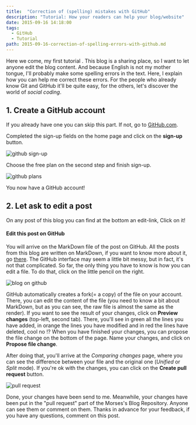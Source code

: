 ```yaml
---
title:  "Correction of (spelling) mistakes with GitHub"
description: "Tutorial: How your readers can help your blog/website"
date: 2015-09-16 14:18:00
tags:
  - GitHub
  - Tutorial
path: 2015-09-16-correction-of-spelling-errors-with-github.md
---
```


Here we come, my first tutorial <i class="fa fa-smile-o"></i>. This blog is a sharing place, so I want to let anyone edit the blog content. And because English is not my mother tongue, I'll probably make some spelling errors in the text. Here, I explain how you can help me correct these errors. For the people who already know Git and GitHub it'll be quite easy, for the others, let's discover the world of *social coding*.

## 1. Create a GitHub account

If you already have one you can skip this part. If not, go to [GitHub.com](http://www.github.com).

Completed the sign-up fields on the home page and click on the **sign-up** button.

![github sign-up](/assets/images/posts/git-signup.png)

Choose the free plan on the second step and finish sign-up.

![github plans](/assets/images/posts/git-signup2.png)

You now have a GitHub account!

## 2. Let ask to edit a post

On any post of this blog you can find at the bottom an edit-link, Click on it!

<h4>Edit this post on GitHub <i class="fa fa-github"></i></h4>

You will arrive on the MarkDown file of the post on GitHub. All the posts from this blog are written on MarkDown, if you want to know more about it, go [there](https://guides.github.com/features/mastering-markdown/). The GitHub interface may seem a little bit messy, but in fact, it's not that complicated. So far, the only thing you have to know is how you can edit a file. To do that, click on the little pencil on the right.

![blog on github](/assets/images/posts/blog-github.png)

GitHub automatically creates a fork(= a copy) of the file on your account. There, you can edit the content of the file (you need to know a bit about MarkDown, but as you can see, the raw file is almost the same as the render). If you want to see the result of your changes, click on **Preview changes** (top-left, second tab). There, you'll see in green all the lines you have added, in orange the lines you have modified and in red the lines have deleted, cool no !? When you have finished your changes, you can propose the file change on the bottom of the page. Name your changes, and click on **Propose file change**.

After doing that, you'll arrive at the *Comparing changes* page, where you can see the difference between your file and the original one (*Unified* or *Split* mode). If you're ok with the changes, you can click on the **Create pull request** button.

![pull request](/assets/images/posts/pull-request.png)

Done, your changes have been send to me. Meanwhile, your changes have been put in the "pull request" part of the Morses's Blog Repository. Anyone can see them or comment on them. Thanks in advance for your feedback, if you have any questions, comment on this post.
